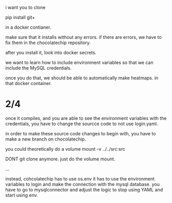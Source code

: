 i want you to clone

pip install git+<insert git repo link to chocolatechip>

in a docker contianer.

make sure that it installs without any errors.
if there are errors, we have to fix them
in the chocolatechip repository.

after you install it,
look into docker secrets.

we want to learn how to include environment variables
so that we can include the MySQL credentials.

once you do that,
we should be able to automatically make heatmaps.
in that docker container.

# 2/4

once it compiles, and you are able to see the
environment variables with the credentials,
you have to change the sourcce code to not use
login.yaml.

in order to make these source code changes to begin with,
you have to make a new branch on chocolatechip.

you could theoretically do a volume mount 
-v ../../src:src

DONT git clone anymore. just do the volume mount.


...

instead, cohcolatechip has to use os.env it has to use the environment
variables to login and make the connection with
the mysql database. you have to go to mysqlconnector and
adjust the logic to stop using YAML and start using env.